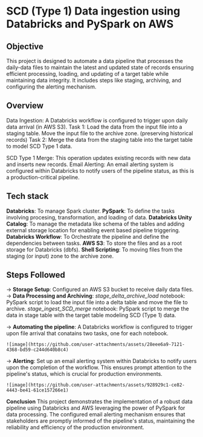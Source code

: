 
# SCD (Type 1) Data ingestion using Databricks and PySpark on AWS

## Objective
This project is designed to automate a data pipeline that processes the daily-data files to maintain the latest and updated state of records ensuring efficient processing, loading, and updating of a target table while maintaining data integrity. It includes steps like staging, archiving, and configuring the alerting mechanism.

## Overview
Data Ingestion: A Databricks workflow is configured to trigger upon daily data arrival (in AWS S3).
Task 1:
    Load the data from the input file into a staging table.
    Move the input file to the archive zone. (preserving historical records)
Task 2:
    Merge the data from the staging table into the target table to model SCD Type 1 data.

SCD Type 1 Merge: This operation updates existing records with new data and inserts new records.
Email Alerting: An email alerting system is configured within Databricks to notify users of the pipeline status, as this is a production-critical pipeline.

## Tech stack
**Databricks**: To manage Spark cluster.
**PySpark**: To define the tasks involving procesing, transformation, and loading of data.
**Databricks Unity Catalog**: To manage the metadata like schema of the tables and adding external storage location for enabling event based pipeline triggering.
**Databricks Workflow**: To Orchestrate the pipeline and define the dependencies between tasks.
**AWS S3**: To store the files and as a root storage for Databricks (dbfs).
**Shell Scripting**: To moving files from the staging (or input) zone to the archive zone.

## Steps Followed
-> **Storage Setup**:
    Configured an AWS S3 bucket to receive daily data files. 
-> **Data Processing and Archiving**:
    _stage_delta_archive_load_ notebook: PySpark script to load the input file into a delta table and move the file to archive.
    _stage_ingest_SCD_merge_ notebook: PySpark script to merge the data in stage table with the target table modeling SCD (Type 1) data.

-> **Automating the pipeline**:
    A Databricks workflow is configured to trigger upon file arrival that conatains two tasks, one for each notebook.

    ![image](https://github.com/user-attachments/assets/28eee6a9-7121-4368-bd59-c244d640b8c4)


    
-> **Alerting**:
    Set up an email alerting system within Databricks to notify users upon the completion of the workflow. This ensures prompt attention to the pipeline's status, which is crucial for production environments.

    ![image](https://github.com/user-attachments/assets/928929c1-ce82-4443-be41-61ce157266e1)


**Conclusion**
This project demonstrates the implementation of a robust data pipeline using Databricks and AWS leveraging the power of PySpark for data processing. The configured email alerting mechanism ensures that stakeholders are promptly informed of the pipeline's status, maintaining the reliability and efficiency of the production environment.













